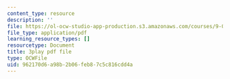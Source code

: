 ```yaml
---
content_type: resource
description: ''
file: https://ol-ocw-studio-app-production.s3.amazonaws.com/courses/9-00sc-introduction-to-psychology-fall-2011/962170d6a98b2b06feb87c5c816cdd4a_SjjGiqf96rI.pdf
file_type: application/pdf
learning_resource_types: []
resourcetype: Document
title: 3play pdf file
type: OCWFile
uid: 962170d6-a98b-2b06-feb8-7c5c816cdd4a
---
```

